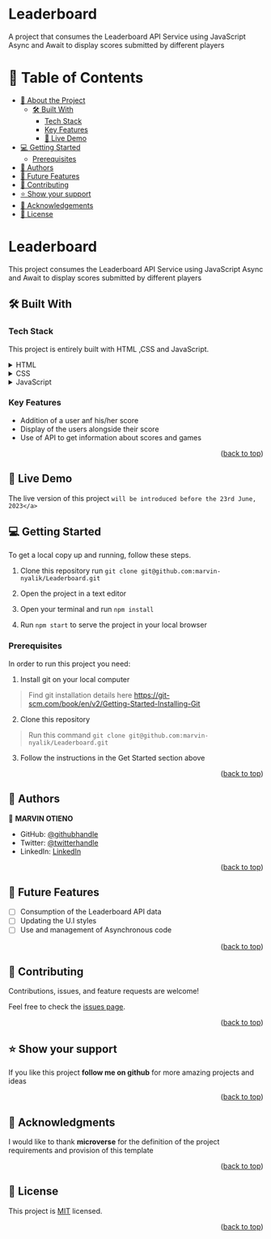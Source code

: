 # Leaderboard
A project that consumes the Leaderboard API Service using JavaScript Async and Await to display scores submitted by different players
<a name="readme-top"></a>

# 📗 Table of Contents

- [📖 About the Project](#about-project)
  - [🛠 Built With](#built-with)
    - [Tech Stack](#tech-stack)
    - [Key Features](#key-features)
    - [🚀 Live Demo](#live-demo)
- [💻 Getting Started](#getting-started)
  - [Prerequisites](#Prerequisites)
- [👥 Authors](#authors)
- [🔭 Future Features](#future-features)
- [🤝 Contributing](#contributing)
- [⭐️ Show your support](#support)
- [🙏 Acknowledgements](#acknowledgements)
- [📝 License](#license)


# Leaderboard
This project consumes the Leaderboard API Service using JavaScript Async and Await to display scores submitted by different players

## 🛠 Built With <a name="built-with"></a>

### Tech Stack <a name="tech-stack"></a>

This project is entirely built with HTML ,CSS and JavaScript.

<details>
  <summary>HTML</summary>
  <ul>
    <li><a href="https://reactjs.org/">React.js</a></li>
  </ul>
</details>

<details>
  <summary>CSS</summary>
  <ul>
    <li><a href="https://expressjs.com/">Express.js</a></li>
  </ul>
</details>

<details>
<summary>JavaScript</summary>
  <ul>
    <li><a href="https://www.postgresql.org/">PostgreSQL</a></li>
  </ul>
</details>


### Key Features <a name="key-features"></a>
- Addition of a user anf his/her score
- Display of the users alongside their score
- Use of API to get information about scores and games

<p align="right">(<a href="#readme-top">back to top</a>)</p>

## 🚀 Live Demo <a name="live-demo"></a>
The live version of this project `will be introduced before the 23rd June, 2023</a>`

## 💻 Getting Started <a name="getting-started"></a>
To get a local copy up and running, follow these steps.
1. Clone this repository
   run 
   `git clone git@github.com:marvin-nyalik/Leaderboard.git`

2. Open the project in a text editor
3. Open your terminal and run `npm install`
4. Run `npm start` to serve the project in your local browser

### Prerequisites

In order to run this project you need:

1. Install git on your local computer
> Find git installation details here https://git-scm.com/book/en/v2/Getting-Started-Installing-Git

2. Clone this repository
> Run this command `git clone git@github.com:marvin-nyalik/Leaderboard.git`

3. Follow the instructions in the Get Started section above
<p align="right">(<a href="#readme-top">back to top</a>)</p>


## 👥 Authors <a name="authors"></a>
👤 **MARVIN OTIENO**

- GitHub: [@githubhandle](https://github.com/marvin-nyalik/)
- Twitter: [@twitterhandle](https://twitter.com/NyalikMarvin)
- LinkedIn: [LinkedIn](https://www.linkedin.com/in/marvin-otieno-05ba83263/)

<p align="right">(<a href="#readme-top">back to top</a>)</p>


## 🔭 Future Features <a name="future-features"></a>

- [ ] Consumption of the Leaderboard API data
- [ ] Updating the U.I styles
- [ ] Use and management of Asynchronous code

<p align="right">(<a href="#readme-top">back to top</a>)</p>


## 🤝 Contributing <a name="contributing"></a>

Contributions, issues, and feature requests are welcome!

Feel free to check the [issues page](../../issues/).

<p align="right">(<a href="#readme-top">back to top</a>)</p>


## ⭐️ Show your support <a name="support"></a>

If you like this project **follow me on github** for more amazing projects
and ideas

<p align="right">(<a href="#readme-top">back to top</a>)</p>


## 🙏 Acknowledgments <a name="acknowledgements"></a>

I would like to thank **microverse** for the definition of the project requirements and provision of this template

<p align="right">(<a href="#readme-top">back to top</a>)</p>


## 📝 License <a name="license"></a>

This project is [MIT](./LICENSE) licensed.


<p align="right">(<a href="#readme-top">back to top</a>)</p>
